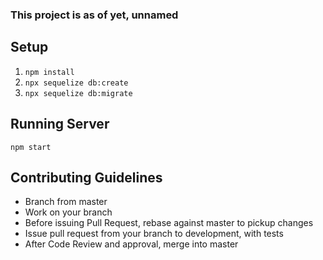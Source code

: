 ### This project is as of yet, unnamed

## Setup
1) `npm install`
2) `npx sequelize db:create`
3) `npx sequelize db:migrate`

## Running Server
`npm start`

## Contributing Guidelines
* Branch from master
* Work on your branch
* Before issuing Pull Request, rebase against master to pickup changes
* Issue pull request from your branch to development, with tests
* After Code Review and approval, merge into master